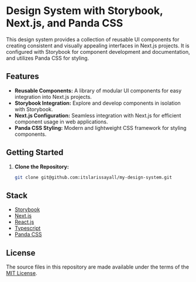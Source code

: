 # Design System with Storybook, Next.js, and Panda CSS

This design system provides a collection of reusable UI components for creating consistent and visually appealing interfaces in Next.js projects. It is configured with Storybook for component development and documentation, and utilizes Panda CSS for styling.

## Features

- **Reusable Components:** A library of modular UI components for easy integration into Next.js projects.
- **Storybook Integration:** Explore and develop components in isolation with Storybook.
- **Next.js Configuration:** Seamless integration with Next.js for efficient component usage in web applications.
- **Panda CSS Styling:** Modern and lightweight CSS framework for styling components.

## Getting Started

1. **Clone the Repository:**
   ```bash
   git clone git@github.com:itslarissayall/my-design-system.git

## Stack

- [Storybook](https://storybook.js.org/)
- [Next.js](https://nextjs.org/)
- [React.js](https://reactjs.org/)
- [Typescript](https://www.typescriptlang.org/)
- [Panda CSS](https://panda-css.com/)

## License 

The source files in this repository are made available under the terms of the [MIT License](https://opensource.org/licenses/MIT).
